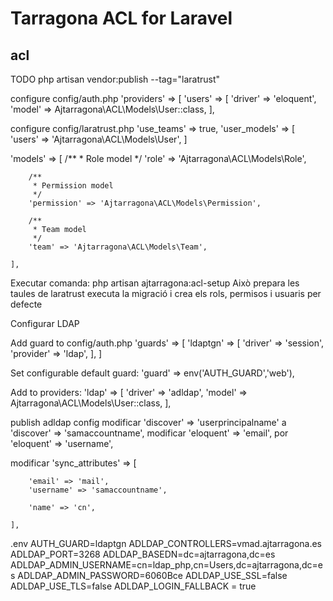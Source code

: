 # Tarragona ACL for Laravel




## acl

TODO
php artisan vendor:publish --tag="laratrust"

configure config/auth.php
'providers' => [
        'users' => [
            'driver' => 'eloquent',
            'model' => Ajtarragona\ACL\Models\User::class,
        ],


configure config/laratrust.php
 'use_teams' => true,
 'user_models' => [
 	'users' => 'Ajtarragona\ACL\Models\User',
 ]

 'models' => [
        /**
         * Role model
         */
        'role' => 'Ajtarragona\ACL\Models\Role',

        /**
         * Permission model
         */
        'permission' => 'Ajtarragona\ACL\Models\Permission',

        /**
         * Team model
         */
        'team' => 'Ajtarragona\ACL\Models\Team',

    ],


Executar comanda:
php artisan ajtarragona:acl-setup
Això prepara les taules de laratrust
executa la migració
i crea els rols, permisos i usuaris per defecte



Configurar LDAP

Add guard to config/auth.php
'guards' => [
    'ldaptgn' => [
        'driver' => 'session',
        'provider' => 'ldap',
    ],
]

Set configurable default guard:
'guard' => env('AUTH_GUARD','web'),


Add to providers:
'ldap' => [
        'driver' => 'adldap', 
        'model' => Ajtarragona\ACL\Models\User::class,
    ],      


publish adldap config
modificar 'discover' => 'userprincipalname' a 'discover' => 'samaccountname',
modificar 'eloquent' => 'email', por 'eloquent' => 'username',

modificar 'sync_attributes' => [

        'email' => 'mail',
        'username' => 'samaccountname',

        'name' => 'cn',

    ],
.env
AUTH_GUARD=ldaptgn
ADLDAP_CONTROLLERS=vmad.ajtarragona.es
ADLDAP_PORT=3268
ADLDAP_BASEDN=dc=ajtarragona,dc=es
ADLDAP_ADMIN_USERNAME=cn=ldap_php,cn=Users,dc=ajtarragona,dc=es
ADLDAP_ADMIN_PASSWORD=6060Bce
ADLDAP_USE_SSL=false
ADLDAP_USE_TLS=false
ADLDAP_LOGIN_FALLBACK = true
